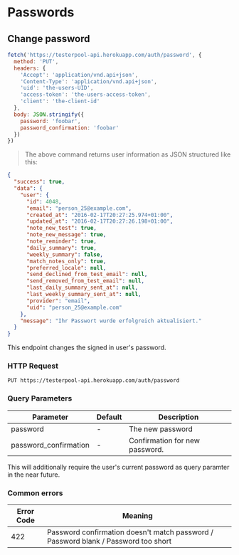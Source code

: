 # Passwords

## Change password

```javascript
fetch('https://testerpool-api.herokuapp.com/auth/password', {
  method: 'PUT',
  headers: {
    'Accept': 'application/vnd.api+json',
    'Content-Type': 'application/vnd.api+json',
    'uid': 'the-users-UID',
    'access-token': 'the-users-access-token',
    'client': 'the-client-id'
  },
  body: JSON.stringify({
    password: 'foobar',
    password_confirmation: 'foobar'
  })
})
```

> The above command returns user information as JSON structured like this:

```json
{
  "success": true,
  "data": {
    "user": {
      "id": 4048,
      "email": "person_25@example.com",
      "created_at": "2016-02-17T20:27:25.974+01:00",
      "updated_at": "2016-02-17T20:27:26.198+01:00",
      "note_new_test": true,
      "note_new_message": true,
      "note_reminder": true,
      "daily_summary": true,
      "weekly_summary": false,
      "match_notes_only": true,
      "preferred_locale": null,
      "send_declined_from_test_email": null,
      "send_removed_from_test_email": null,
      "last_daily_summary_sent_at": null,
      "last_weekly_summary_sent_at": null,
      "provider": "email",
      "uid": "person_25@example.com"
    },
    "message": "Ihr Passwort wurde erfolgreich aktualisiert."
  }
}
```

This endpoint changes the signed in user's password.


### HTTP Request

`PUT https://testerpool-api.herokuapp.com/auth/password`

### Query Parameters

Parameter | Default | Description
--------- | ------- | -----------
password | - | The new password
password_confirmation | - | Confirmation for new password.

<aside class="warning">
This will additionally require the user's current password as query paramter in the near future.
</aside>


### Common errors

Error Code | Meaning
---------- | -------
422 | Password confirmation doesn't match password / Password blank / Password too short
